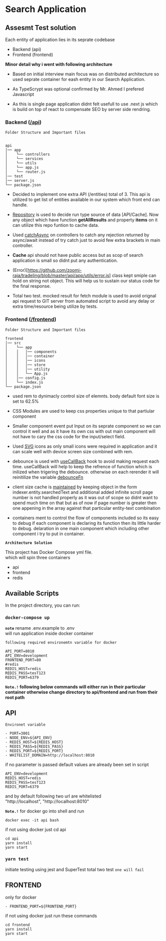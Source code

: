 # Search Application

## Assesmt Test solution

Each entity of application lies in its seprate codebase

- Backend (api)
- Frontend (frontend)

**Minor detail why i went with following architecture**

- Based on initial interview main focus was on distributed architecture so used seprate container for eash entity in our Search Application.

- As TypeScrypt was optional confirmed by Mr. Ahmed I prefered Javascript

- As this is single page application didnt felt usefull to use .next js which is build on top of react to compensate SEO by server side rendring.

### Backend ([/api](https://github.com/zoomi-raja/tradeling/tree/master/api))

`Folder Structure and Important files`

```

api
│── app
│    └── controllers
│    └── services
│    └── utils
│    └── app.js
│    └── router.js
│── test
│── server.js
└── package.json
```

- Decided to implement one extra API (/entities) total of 3. This api is utilized to get list of entities available in our system which front end can handle.

- [Repository](https://github.com/zoomi-raja/tradeling/blob/master/api/app/repo.js) is used to decide run type source of data [API/Cache]. Now any object which have function **getAllResults** and property **items** on it can utilize this repo funtion to cache data.

- Used [catchAsync](https://github.com/zoomi-raja/tradeling/blob/master/api/app/utils/utils.js) on controllers to catch any rejection returned by async/await instead of try catch just to avoid few extra brackets in main controller.

- **Cache** api should not have public access but as scop of search application is small so didnt put any authentication.

- (Error)[https://github.com/zoomi-raja/tradeling/blob/master/api/app/utils/error.js] class kept smiple can hold on string not object. This will help us to sustain our status code for the final response.

- Total two test. mocked result for fetch module is used to avoid orignal api request to GIT server from automated script to avoid any delay or extra time/resource being utilize by tests.

### Frontend ([/frontend](https://github.com/zoomi-raja/tradeling/tree/master/frontend))

`Folder Structure and Important files`

```
frontend
│── src
│    └── app
│    │   │── components
│    │   │── container
│    │   │── icons
│    │   │── store
│    │   │── utility
│    │   └── App.js
│    │── config.js
│    └── index.js
└── package.json
```

- used rem to dynimacly control size of elemnts. body default font size is set to 62.5%

- CSS Modules are used to keep css properties unique to that partiular component

- Smaller component event put Input on its seprate component so we can control it well and as it have its own css with out main component will not have to cary the css code for the input/select field.

- Used [SVG](https://css-tricks.com/svg-sprites-use-better-icon-fonts/) icons as only small icons were required in application and it can scale well with device screen size combined with rem.

- debounce is used with [useCallBack](https://github.com/zoomi-raja/tradeling/blob/master/frontend/src/App/container/Header.js#L57) hook to avoid making request each time. useCallBack will help to keep the refrence of function which is inilized when trigering the debounce. otherwise on each rerender it will reinitilize the variable [debounceFn](https://github.com/zoomi-raja/tradeling/blob/master/frontend/src/App/container/Header.js#L57)

- client size cache is [maintained](https://github.com/zoomi-raja/tradeling/blob/master/frontend/src/App/store/git/reducer.js#L70) by keeping object in the form indexer.entity.searchedText and additional added infinite scroll page number is not handled properly as it was out of scope so didnt want to spend much time on that but as of now if page number is greater then one appening in the array against that particular entity-text combination

- containers ment to control the flow of components included so its easy to debug if each component is declaring its function then its little harder to debug. delaration in one main component which including other component i try to put in container.

**`Architecture Solution`**

This project has Docker Compose yml file.<br />
which will spin three containers

- api
- frontend
- redis

## Available Scripts

In the project directory, you can run:

### `docker-compose up`

**`note`** rename .env.example to .env<br />
will run application inside docker container

`following required environemtn variable for docker`

```
API_PORT=8010
API_ENV=development
FRONTEND_PORT=80
#redis
REDIS_HOST=redis
REDIS_PASS=tesT123
REDIS_PORT=6379
```

**`Note.!` following below commands will either run in their particular container otherwise change directory to api/frontend and run from their root path**

## API

`Environet variable`

```
- PORT=3001
- NODE_ENV=${API_ENV}
- REDIS_HOST=${REDIS_HOST}
- REDIS_PASS=${REDIS_PASS}
- REDIS_PORT=${REDIS_PORT}
- WHITELIST_DOMAIN=http://localhost:8010
```

if no parameter is passed default values are already been set in script

```
API_ENV=development
REDIS_HOST=redis
REDIS_PASS=tesT123
REDIS_PORT=6379
```

and by default following two url are whitelisted<br />
"http://localhost", "http://localhost:8010"

**`Note.!`** for docker go into shell and run

```
docker exec -it api bash
```

if not using docker just cd api

```
cd api
yarn install
yarn start
```

### `yarn test`

initiate testing using jest and SuperTest total two test `one will fail`

## FRONTEND

only for docker

```
- FRONTEND_PORT=${FRONTEND_PORT}
```

if not using docker just run these commands

```
cd frontend
yarn install
yarn start
```

